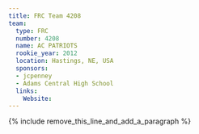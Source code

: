 ```yaml
---
title: FRC Team 4208
team:
  type: FRC
  number: 4208
  name: AC PATRIOTS
  rookie_year: 2012
  location: Hastings, NE, USA
  sponsors:
  - jcpenney
  - Adams Central High School
  links:
    Website:
---
```


{% include remove_this_line_and_add_a_paragraph %}